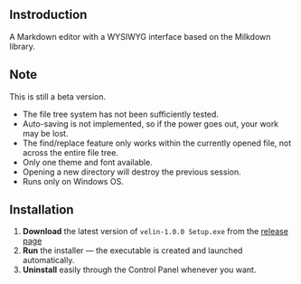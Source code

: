 ## Instroduction

A Markdown editor with a WYSIWYG interface based on the Milkdown library.

## Note

This is still a beta version.  
  
- The file tree system has not been sufficiently tested.  
- Auto-saving is not implemented, so if the power goes out, your work may be lost.  
- The find/replace feature only works within the currently opened file, not across the entire file tree.  
- Only one theme and font available.  
- Opening a new directory will destroy the previous session.
- Runs only on Windows OS.

## Installation

1. **Download** the latest version of `velin-1.0.0 Setup.exe` from the [release page](https://github.com/hn250424/velin/releases/latest)  
2. **Run** the installer — the executable is created and launched automatically.  
3. **Uninstall** easily through the Control Panel whenever you want.